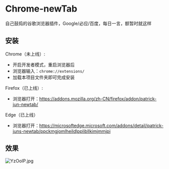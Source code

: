 # Chrome-newTab
 自己鼓捣的谷歌浏览器插件，Google/必应/百度，每日一言，额暂时就这样

## 安装

Chrome（未上线）:

- 开启开发者模式，重启浏览器后
- 浏览器输入：`chrome://extensions/`
- 加载本项目文件夹即可完成安装

Firefox（已上线）:

- 浏览器打开：https://addons.mozilla.org/zh-CN/firefox/addon/patrick-jun-newtab/

Edge（已上线）

- 浏览器打开：https://microsoftedge.microsoft.com/addons/detail/patrick-juns-newtab/ppckmgjomlheildlpplibllkimjmmjpi

## 效果

![YzOoIP.jpg](https://s1.ax1x.com/2020/05/24/YzOoIP.jpg)

